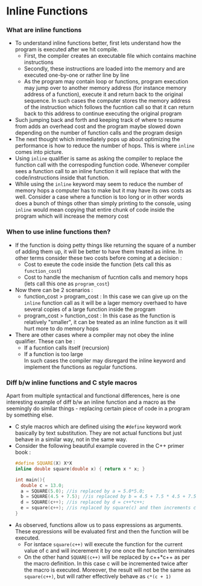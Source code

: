 # Inline Functions

### What are inline functions
* To understand inline functions better, first lets understand how the program is executed after we hit compile.
    * First, the compiler creates an executable file which contains machine instructions
    * Secondly, these instructions are loaded into the memory and are executed one-by-one or rather line by line
    * As the program may contain loop or functions, program execution may jump over to another memory address (for instance memory address of a function), execute it and return back 
      to the original sequence. In such cases the computer stores the memory address of the instruction which follows the fucntion call so that it can return back to this address 
      to continue executing the original program
* Such jumping back and forth and keeping track of where to resume from adds an overhead cost and the program maybe slowed down depending on the number of function calls and the 
  program design
* The next thought which immediately pops up about optimizing the performance is how to reduce the number of hops. This is where `inline` comes into picture.
* Using `inline` qualifier is same as asking the compiler to replace the function call with the correspoding function code. Whenever compiler sees a function call to an inline 
  function it will replace that with the code/instructions inside that function.
* While using the `inline` keyword may seem to reduce the number of memory hops a computer has to make but it may have its ows costs as well. Consider a case where a function is
  too long or in other words does a bunch of things other than simply printing to the console, using `inline` would mean copying that entire chunk of code inside the program 
  which will increase the memory cost

### When to use inline functions then?
* If the function is doing petty things like returning the square of a number of adding them up, it will be better to have them treated as inline. In other terms consider these 
  two costs before coming at a decision :
    * Cost to exeute the code inside the function (lets call this as `function_cost`)
    * Cost to handle the mechanism of fucntion calls and memory hops (lets call this one as `program_cost`)
* Now there can be 2 scenarios :
    * function_cost > program_cost : In this case we can give up on the `inline` function call as it will be a lager memory overhaed to have several copies of a large function 
      inside the program
    * program_cost > function_cost : In this case as the function is relatively "smaller", it can be treated as an inline function as it will hurt more to do memory hops
* There are other cases where a compiler may not obey the inline qualifier. These can be :
  * If a fucntion calls itself (recursion)
  * If a function is too large <br/>
  In such cases the compiler may disregard the inline keyword and implement the functions as regular functions.
    
### Diff b/w inline functions and C style macros
Apart from multiple syntactical and functional differences, here is one interesting example of diff b/w an inline function and a macro as the seemingly do similar things - 
replacing certain piece of code in a program by something else.
* C style macros which are defined uising the `#define` keyword work basically by text substitution. They are not actual functions but just behave in a similar way, not in the
  same way.
* Consider the following beautiful example covered in the C++ primer book :
  ```C++
  #define SQUARE(X) X*X
  inline double square(double x) { return x * x; }
  
  int main(){
    double c = 13.0;
    a = SQUARE(5.0); //is replaced by a = 5.0*5.0;
    b = SQUARE(4.5 + 7.5); //is replaced by b = 4.5 + 7.5 * 4.5 + 7.5;
    d = SQUARE(c++); //is replaced by d = c++*c++;
    e = square(c++); //is replaced by square(c) and then increments c after function termination
  }
  ```
* As observed, functions allow us to pass expressions as arguments. These expressions will be evaluated first and then the function will be executed. 
    * For isntace `square(c++)` will execute the function for the current value of c and will incerement it by one once the function terminates
    * On the other hand `SQUARE(c++)` will be replaced by c++*c++ as per the macro definition. In this case c will be incremented twice after the macro is executed.
      Moreover, the result will not be the same as `square(c++)`, but will rather effectively behave as `c*(c + 1)`
  
